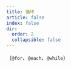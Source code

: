 ```yaml
---
title: 循环
article: false
index: false
dir:
  order: 2
  collapsible: false
---
```


（`@for`、`@each`、`@while`）
